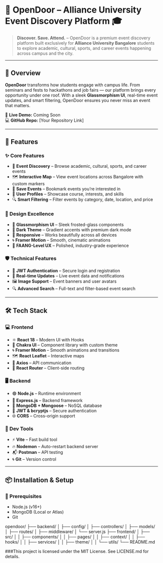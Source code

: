 # 🚪 OpenDoor – Alliance University Event Discovery Platform 🎓

> **Discover. Save. Attend.** – OpenDoor is a premium event discovery platform built exclusively for **Alliance University Bangalore** students to explore academic, cultural, sports, and career events happening across campus and the city.


---

## 🌟 Overview

**OpenDoor** transforms how students engage with campus life. From seminars and fests to hackathons and job fairs — our platform brings every opportunity under one roof. With a sleek **Glassmorphism UI**, real-time event updates, and smart filtering, OpenDoor ensures you never miss an event that matters.

🔗 **Live Demo:** Coming Soon  
💻 **GitHub Repo:** [Your Repository Link]

---

## 🚀 Features

### ✨ Core Features
- 🎯 **Event Discovery** – Browse academic, cultural, sports, and career events  
- 🗺️ **Interactive Map** – View event locations across Bangalore with custom markers  
- 💾 **Save Events** – Bookmark events you’re interested in  
- 👤 **User Profiles** – Showcase course, interests, and skills  
- 🔍 **Smart Filtering** – Filter events by category, date, location, and price  

### 🎨 Design Excellence
- 🧊 **Glassmorphism UI** – Sleek frosted-glass components  
- 🌙 **Dark Theme** – Gradient accents with premium dark mode  
- 📱 **Responsive** – Works beautifully across all devices  
- 🌀 **Framer Motion** – Smooth, cinematic animations  
- 🧠 **FAANG-Level UX** – Polished, industry-grade experience  

### 🛡️ Technical Features
- 🔐 **JWT Authentication** – Secure login and registration  
- 🔁 **Real-time Updates** – Live event data and notifications  
- 🖼️ **Image Support** – Event banners and user avatars  
- 🔍 **Advanced Search** – Full-text and filter-based event search  

---

## 🛠️ Tech Stack

### 💻 Frontend
- ⚛️ **React 18** – Modern UI with Hooks  
- 🎨 **Chakra UI** – Component library with custom theme  
- 🌀 **Framer Motion** – Smooth animations and transitions  
- 🗺️ **React Leaflet** – Interactive maps  
- 🔗 **Axios** – API communication  
- 🧭 **React Router** – Client-side routing  

### 🖥️ Backend
- 🟢 **Node.js** – Runtime environment  
- 🚀 **Express.js** – Backend framework  
- 🍃 **MongoDB + Mongoose** – NoSQL database  
- 🔐 **JWT & bcryptjs** – Secure authentication  
- 🌐 **CORS** – Cross-origin support  

### 🧪 Dev Tools
- ⚡ **Vite** – Fast build tool  
- 🔥 **Nodemon** – Auto-restart backend server  
- 📬 **Postman** – API testing  
- 🌀 **Git** – Version control  

---

## 📦 Installation & Setup

### 📌 Prerequisites
- Node.js (v16+)
- MongoDB (Local or Atlas)
- Git


opendoor/
├── backend/
│   ├── config/
│   ├── controllers/
│   ├── models/
│   ├── routes/
│   ├── middleware/
│   └── server.js
├── frontend/
│   ├── src/
│   │   ├── components/
│   │   ├── pages/
│   │   ├── context/
│   │   ├── hooks/
│   │   ├── services/
│   │   ├── theme/
│   │   └── utils/
└── README.md


###This project is licensed under the MIT License. See LICENSE.md for details.
